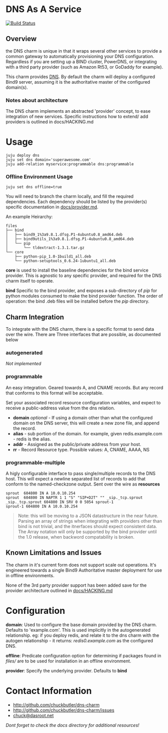 # DNS As A Service

[![Build Status](https://drone.io/github.com/chuckbutler/DNS-Charm/status.png)](https://drone.io/github.com/chuckbutler/DNS-Charm/latest)

## Overview

the DNS charm is unique in that it wraps several other services to provide a common gateway to automatically provisioning your DNS configuration. Regardless if you are setting up a BIND cluster, PowerDNS, or integrating with a third party provider (such as Amazon Rt53, or GoDaddy for example).

This charm provides [DNS](http://en.wikipedia.org/wiki/Domain_Name_System). By default the charm will deploy a configured Bind9 server, assuming it is the authoritative master of the configured domain(s).


### Notes about architecture

The DNS charm implements an abstracted 'provider' concept, to ease integration of new services. Specific instructions how to extend/ add providers is outlined in docs/HACKING.md 

# Usage

    juju deploy dns
    juju set dns domain='superawesome.com'
    juju add-relation myservice:programmable dns:programmable

### Offline Environment Usage

    juju set dns offline=true

You will need to branch the charm locally, and fill the required dependencies. Each dependency should be listed by the provider(s) specific documentation in [docs/provider.md](docs/provider.md).

An example Heirarchy:

    files
    ├── bind
    │   ├── bind9_1%3a9.8.1.dfsg.P1-4ubuntu0.8_amd64.deb
    │   ├── bind9utils_1%3a9.8.1.dfsg.P1-4ubuntu0.8_amd64.deb
    │   └── pip
    │       └── tldextract-1.3.1.tar.gz
    └── core
        ├── python-pip_1.0-1build1_all.deb
        └── python-setuptools_0.6.24-1ubuntu1_all.deb

**core** is used to install the baseline dependencies for the bind service provider. This is agnostic to any specific provider, and required for the DNS charm itself to operate.

**bind** Specific to the bind provider, and exposes a sub-directory of *pip* for python modules consumed to make the bind provider function. The order of operation: the bind .deb files will be installed before the *pip* directory.


## Charm Integration

To integrate with the DNS charm, there is a specific format to send data over the wire. There are Three interfaces that are possible, as documented below


### autogenerated

*Not implemented*

### programmable

An easy integration. Geared towards A, and CNAME records. But any record that conforms to this format will be acceptable.

Set your associated record resource configuration variables, and expect to receive a public-address value from the dns relation.

- **domain** *optional* - If using a domain other than what the configured domain on the DNS server, this will create a new zone file, and append the record.
- **alias** - sub portion of the domain. for example, given redis.example.com - redis is the alias.
- **addr** - Assigned as the public/private address from your host.
- **rr** - Record Resource type. Possible values: A, CNAME, AAAA, NS


### programmable-multiple

A higly configurable interface to pass single/multiple records to the DNS host. This will expect a newline separated list of records to add that conform to the named-checkzone output. Sent over the wire as **resources**


    sprout  604800 IN A 10.0.10.254
    sprout  604800 IN NAPTR 1 1 "S" "SIP+D2T" "" _sip._tcp.sprout
    _sip._tcp.sprout 604800 IN SRV 0 0 5054 sprout-1
    sprout-1 604800 IN A 10.0.10.254
    

> Note: this will be moving to a JSON datastructure in the near future. Parsing
> an array of strings when integrating with providers other than bind is not
> trivial, and the itnerfaces should expect consistent data.
> The Array notation will only be supported by the bind provider until the
> 1.0 release, when backword compatability is broken.

## Known Limitations and Issues

The charm in it's current form does not support scale out operations. It's engineered towards a single Bind9 Authoritative master deployment for use in offline environments. 

None of the 3rd party provider support has been added save for the provider architecture outlined in [docs/HACKING.md](docs/HACKING.md)

# Configuration

**domain**: Used to configure the base domain provided by the DNS charm. Defaults to 'example.com'. This is used implicitly in the autogenerated relationship. eg: if you deploy redis, and relate it to the dns charm with the autogen relationship - it returns: *redis0.example.com* as the configured DNS.

**offline**: Predicate configuration option for determining if packages found in *files/<provider>* are to be used for installation in an offline environment.

**provider**: Specify the underlying provider. Defaults to **bind** 


# Contact Information

- http://github.com/chuckbutler/dns-charm
- http://github.com/chuckbutler/dns-charm/issues
- chuck@dasroot.net

*Dont forget to check the docs directory for additional resources!*
